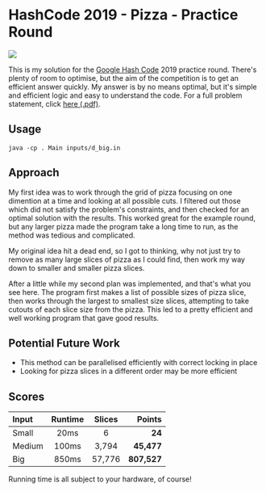# HashCode 2019 - Pizza - Practice Round

![](https://anchr.io/i/hkAyX.png)

This is my solution for the [Google Hash Code](https://hashcode.withgoogle.com) 2019 practice round. There's plenty of room to optimise, but the aim of the competition is to get an efficient answer quickly. My answer is by no means optimal, but it's simple and efficient logic and easy to understand the code. For a full problem statement, click [here (.pdf)](https://github.com/ellisvlad/hashcode2019-pizza/raw/master/pizza.pdf).

## Usage
`java -cp . Main inputs/d_big.in`

## Approach
My first idea was to work through the grid of pizza focusing on one dimention at a time and looking at all possible cuts. I filtered out those which did not satisfy the problem's constraints, and then checked for an optimal solution with the results. This worked great for the example round, but any larger pizza made the program take a long time to run, as the method was tedious and complicated.

My original idea hit a dead end, so I got to thinking, why not just try to remove as many large slices of pizza as I could find, then work my way down to smaller and smaller pizza slices.

After a little while my second plan was implemented, and that's what you see here. The program first makes a list of possible sizes of pizza slice, then works through the largest to smallest size slices, attempting to take cutouts of each slice size from the pizza. This led to a pretty efficient and well working program that gave good results.

## Potential Future Work
* This method can be parallelised efficiently with correct locking in place
* Looking for pizza slices in a different order may be more efficient

## Scores
| Input  | Runtime  |  Slices  | Points |
|  :---  |  :----:  |  :----:  |  ---: |
| Small  |   20ms   |    6     | **24** |
| Medium |   100ms  |   3,794  | **45,477** |
| Big    |   850ms  |   57,776 | **807,527** |

Running time is all subject to your hardware, of course!

